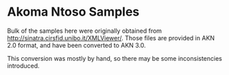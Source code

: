 # Akoma Ntoso Samples
Bulk of the samples here were originally obtained from http://sinatra.cirsfid.unibo.it/XMLViewer/. Those files are provided in AKN 2.0 format, and have been converted to AKN 3.0. 

This conversion was mostly by hand, so there may be some inconsistencies introduced.